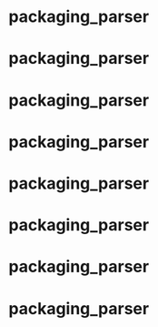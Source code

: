 # packaging_parser
# packaging_parser
# packaging_parser
# packaging_parser
# packaging_parser
# packaging_parser
# packaging_parser
# packaging_parser
